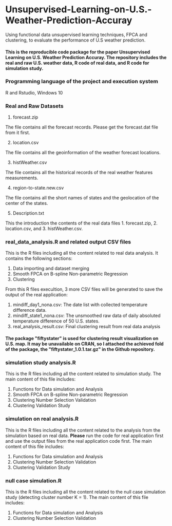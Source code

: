 # Unsupervised-Learning-on-U.S.-Weather-Prediction-Accuray
Using functional data unsupervised learning techniques, FPCA and clustering, to evaluate the performance of U.S weather prediction.

#### This is the reproducible code package for the paper Unsupervised Learning on U.S. Weather Prediction Accuray. The repository includes the real and raw U.S. weather data, R code of real data, and R code for simulation study.

### Programming language of the project and execution system
R and Rstudio, Windows 10

### Real and Raw Datasets
1. forecast.zip

The file contains all the forecast records. Please get the forecast.dat file from it first.

2. location.csv

The file contains all the geoinformation of the weather forecast locations.

3. histWeather.csv

The file contains all the historical records of the real weather features measurements.

4. region-to-state.new.csv

The file contains all the short names of states and the geolocation of the center of the states.

5. Description.txt

This the introduction the contents of the real data files 1. forecast.zip, 2. location.csv, and 3. histWeather.csv.

### real_data_analysis.R and related output CSV files
This is the R files including all the content related to real data analysis. It contains the following sections:

1. Data importing and dataset merging
2. Smooth FPCA on B-spline Non-parametric Regression
3. Clustering

From this R files execultion, 3 more CSV files will be generated to save the output of the real application:

1. mindiff_day1_nona.csv: The date list with collected temperature difference data.
2. mindiff_state1_nona.csv: The unsmoothed raw data of daily absoluted temperature difference of 50 U.S. states.
3. real_analysis_result.csv: Final clustering result from real data analysis

#### The package "fiftystater" is used for clustering result visualization on U.S. map. It may be unavailable on CRAN, so I attached the achieved fold of the package, the "fiftystater_1.0.1.tar.gz" in the Github repository.
 

### simulation study analysis.R
This is the R files including all the content related to simulation study. The main content of this file includes:
1. Functions for Data simulation and Analysis
2. Smooth FPCA on B-spline Non-parametric Regression
3. Clustering Number Selection Validation
4. Clustering Validation Study

### simulation on real analysis.R
This is the R files including all the content related to the analysis from the simulation based on real data. **Please** run the code for real application first and use the output files from the real application code first. The main content of this file includes:
1. Functions for Data simulation and Analysis
2. Clustering Number Selection Validation
3. Clustering Validation Study

### null case simulation.R
This is the R files including all the content related to the null case simulation study (detecting cluster number K = 1). The main content of this file includes:
1. Functions for Data simulation and Analysis
2. Clustering Number Selection Validation
